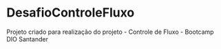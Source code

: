 # DesafioControleFluxo
 Projeto criado para realização do projeto - Controle de Fluxo - Bootcamp DIO Santander
